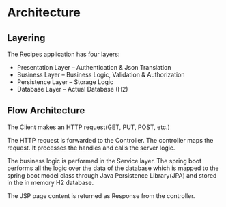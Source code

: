 # Architecture

## Layering

The Recipes application has four layers:

+ Presentation Layer – Authentication & Json Translation
+ Business Layer – Business Logic, Validation & Authorization
+ Persistence Layer – Storage Logic
+ Database Layer – Actual Database (H2)




## Flow Architecture

The Client makes an HTTP request(GET, PUT, POST, etc.)

The HTTP request is forwarded to the Controller. 
The controller maps the request. 
It processes the handles and calls the server logic.

The business logic is performed in the Service layer. 
The spring boot performs all the logic over the data of the database which is mapped to the spring boot model class through Java Persistence Library(JPA) and stored in the in memory H2 database.

The JSP page content is returned as Response from the controller.




